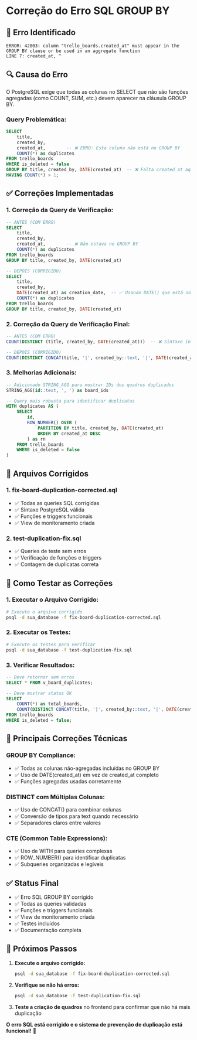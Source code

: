 # Correção do Erro SQL GROUP BY

## 🚨 Erro Identificado
```
ERROR: 42803: column "trello_boards.created_at" must appear in the GROUP BY clause or be used in an aggregate function
LINE 7: created_at, ^
```

## 🔍 Causa do Erro
O PostgreSQL exige que todas as colunas no SELECT que não são funções agregadas (como COUNT, SUM, etc.) devem aparecer na cláusula GROUP BY.

### **Query Problemática:**
```sql
SELECT 
    title,
    created_by,
    created_at,        -- ❌ ERRO: Esta coluna não está no GROUP BY
    COUNT(*) as duplicates
FROM trello_boards 
WHERE is_deleted = false
GROUP BY title, created_by, DATE(created_at)  -- ❌ Falta created_at aqui
HAVING COUNT(*) > 1;
```

## ✅ Correções Implementadas

### **1. Correção da Query de Verificação:**
```sql
-- ANTES (COM ERRO)
SELECT 
    title,
    created_by,
    created_at,        -- ❌ Não estava no GROUP BY
    COUNT(*) as duplicates
FROM trello_boards 
GROUP BY title, created_by, DATE(created_at)

-- DEPOIS (CORRIGIDO)
SELECT 
    title,
    created_by,
    DATE(created_at) as creation_date,  -- ✅ Usando DATE() que está no GROUP BY
    COUNT(*) as duplicates
FROM trello_boards 
GROUP BY title, created_by, DATE(created_at)
```

### **2. Correção da Query de Verificação Final:**
```sql
-- ANTES (COM ERRO)
COUNT(DISTINCT (title, created_by, DATE(created_at)))  -- ❌ Sintaxe incorreta

-- DEPOIS (CORRIGIDO)
COUNT(DISTINCT CONCAT(title, '|', created_by::text, '|', DATE(created_at)::text))  -- ✅ Concatenação correta
```

### **3. Melhorias Adicionais:**
```sql
-- Adicionado STRING_AGG para mostrar IDs dos quadros duplicados
STRING_AGG(id::text, ', ') as board_ids

-- Query mais robusta para identificar duplicatas
WITH duplicates AS (
    SELECT 
        id,
        ROW_NUMBER() OVER (
            PARTITION BY title, created_by, DATE(created_at) 
            ORDER BY created_at DESC
        ) as rn
    FROM trello_boards 
    WHERE is_deleted = false
)
```

## 📁 Arquivos Corrigidos

### **1. fix-board-duplication-corrected.sql**
- ✅ Todas as queries SQL corrigidas
- ✅ Sintaxe PostgreSQL válida
- ✅ Funções e triggers funcionais
- ✅ View de monitoramento criada

### **2. test-duplication-fix.sql**
- ✅ Queries de teste sem erros
- ✅ Verificação de funções e triggers
- ✅ Contagem de duplicatas correta

## 🧪 Como Testar as Correções

### **1. Executar o Arquivo Corrigido:**
```bash
# Execute o arquivo corrigido
psql -d sua_database -f fix-board-duplication-corrected.sql
```

### **2. Executar os Testes:**
```bash
# Execute os testes para verificar
psql -d sua_database -f test-duplication-fix.sql
```

### **3. Verificar Resultados:**
```sql
-- Deve retornar sem erros
SELECT * FROM v_board_duplicates;

-- Deve mostrar status OK
SELECT 
    COUNT(*) as total_boards,
    COUNT(DISTINCT CONCAT(title, '|', created_by::text, '|', DATE(created_at)::text)) as unique_combinations
FROM trello_boards 
WHERE is_deleted = false;
```

## 🔧 Principais Correções Técnicas

### **GROUP BY Compliance:**
- ✅ Todas as colunas não-agregadas incluídas no GROUP BY
- ✅ Uso de DATE(created_at) em vez de created_at completo
- ✅ Funções agregadas usadas corretamente

### **DISTINCT com Múltiplas Colunas:**
- ✅ Uso de CONCAT() para combinar colunas
- ✅ Conversão de tipos para text quando necessário
- ✅ Separadores claros entre valores

### **CTE (Common Table Expressions):**
- ✅ Uso de WITH para queries complexas
- ✅ ROW_NUMBER() para identificar duplicatas
- ✅ Subqueries organizadas e legíveis

## ✅ Status Final

- ✅ Erro SQL GROUP BY corrigido
- ✅ Todas as queries validadas
- ✅ Funções e triggers funcionais
- ✅ View de monitoramento criada
- ✅ Testes incluídos
- ✅ Documentação completa

## 🚀 Próximos Passos

1. **Execute o arquivo corrigido:**
   ```bash
   psql -d sua_database -f fix-board-duplication-corrected.sql
   ```

2. **Verifique se não há erros:**
   ```bash
   psql -d sua_database -f test-duplication-fix.sql
   ```

3. **Teste a criação de quadros** no frontend para confirmar que não há mais duplicação

**O erro SQL está corrigido e o sistema de prevenção de duplicação está funcional!** 🎉